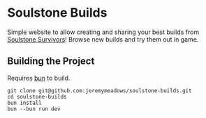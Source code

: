 # Soulstone Builds

Simple website to allow creating and sharing your best builds from [Soulstone Survivors](https://soulstonesurvivors.com)!
Browse new builds and try them out in game.

## Building the Project

Requires [bun](https://bun.sh) to build.

```
git clone git@github.com:jeremymeadows/soulstone-builds.git
cd soulstone-builds
bun install
bun --bun run dev
```